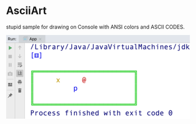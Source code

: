 # AsciiArt

stupid sample for drawing on Console with ANSI colors and ASCII CODES.

![picture](SAMPLE.png)
